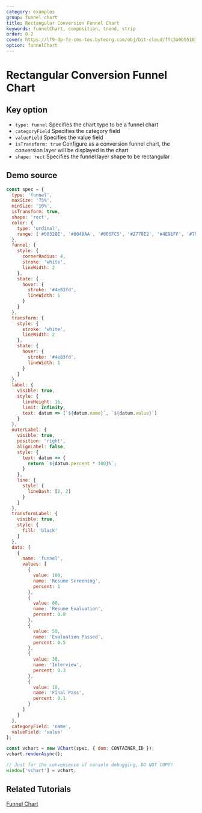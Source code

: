 ```yaml
---
category: examples
group: funnel chart
title: Rectangular Conversion Funnel Chart
keywords: funnelChart, composition, trend, strip
order: 8-2
cover: https://lf9-dp-fe-cms-tos.byteorg.com/obj/bit-cloud/ffc3a9b5518762d274121ff04.png
option: funnelChart
---
```


# Rectangular Conversion Funnel Chart

## Key option

- `type: funnel` Specifies the chart type to be a funnel chart
- `categoryField` Specifies the category field
- `valueField` Specifies the value field
- `isTransform: true` Configure as a conversion funnel chart, the conversion layer will be displayed in the chart
- `shape: rect` Specifies the funnel layer shape to be rectangular

## Demo source

```javascript livedemo
const spec = {
  type: 'funnel',
  maxSize: '75%',
  minSize: '10%',
  isTransform: true,
  shape: 'rect',
  color: {
    type: 'ordinal',
    range: ['#00328E', '#0048AA', '#005FC5', '#2778E2', '#4E91FF', '#70ABFF', '#8FC7FF', '#AEE2FF']
  },
  funnel: {
    style: {
      cornerRadius: 4,
      stroke: 'white',
      lineWidth: 2
    },
    state: {
      hover: {
        stroke: '#4e83fd',
        lineWidth: 1
      }
    }
  },
  transform: {
    style: {
      stroke: 'white',
      lineWidth: 2
    },
    state: {
      hover: {
        stroke: '#4e83fd',
        lineWidth: 1
      }
    }
  },
  label: {
    visible: true,
    style: {
      lineHeight: 16,
      limit: Infinity,
      text: datum => [`${datum.name}`, `${datum.value}`]
    }
  },
  outerLabel: {
    visible: true,
    position: 'right',
    alignLabel: false,
    style: {
      text: datum => {
        return `${datum.percent * 100}%`;
      }
    },
    line: {
      style: {
        lineDash: [2, 2]
      }
    }
  },
  transformLabel: {
    visible: true,
    style: {
      fill: 'black'
    }
  },
  data: [
    {
      name: 'funnel',
      values: [
        {
          value: 100,
          name: 'Resume Screening',
          percent: 1
        },
        {
          value: 80,
          name: 'Resume Evaluation',
          percent: 0.8
        },
        {
          value: 50,
          name: 'Evaluation Passed',
          percent: 0.5
        },
        {
          value: 30,
          name: 'Interview',
          percent: 0.3
        },
        {
          value: 10,
          name: 'Final Pass',
          percent: 0.1
        }
      ]
    }
  ],
  categoryField: 'name',
  valueField: 'value'
};

const vchart = new VChart(spec, { dom: CONTAINER_ID });
vchart.renderAsync();

// Just for the convenience of console debugging, DO NOT COPY!
window['vchart'] = vchart;
```

## Related Tutorials

[Funnel Chart](link)
